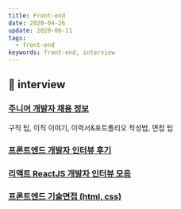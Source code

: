 ```yaml
---
title: Front-end
date: 2020-04-26
update: 2020-06-11
tags:
  - front-end
keywords: front-end, interview
---
```


## 📄 interview

### [주니어 개발자 채용 정보](https://j.mp/2VdXQPZ)  
구직 팁, 이직 이야기, 이력서&포트폴리오 작성법, 면접 팁

### [프론트엔드 개발자 인터뷰 후기](https://j.mp/2XkKILy) 

### [리액트 ReactJS 개발자 인터뷰 모음](https://j.mp/2yMdj2e)

### [프론트엔드 기술면접 (html, css)](https://j.mp/2JWoKXb)



